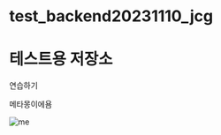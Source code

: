 # test_backend20231110_jcg
<h1>테스트용 저장소</h1>
<p>연습하기</p>

<p>메타몽이에욤</p>

![me](https://github.com/cndrms27/test_backend20231110_jcg/assets/90593535/cc57fce1-c025-41c4-bc82-ebf828c18736)
